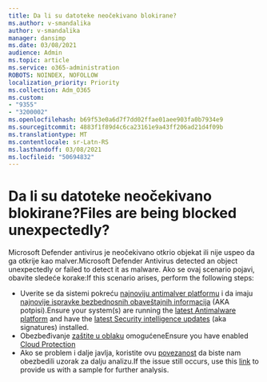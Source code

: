 ```yaml
---
title: Da li su datoteke neočekivano blokirane?
ms.author: v-smandalika
author: v-smandalika
manager: dansimp
ms.date: 03/08/2021
audience: Admin
ms.topic: article
ms.service: o365-administration
ROBOTS: NOINDEX, NOFOLLOW
localization_priority: Priority
ms.collection: Adm_O365
ms.custom:
- "9355"
- "3200002"
ms.openlocfilehash: b69f53e0a6d7f7dd02ffae01aee903fa0b7934e9
ms.sourcegitcommit: 4883f1f89d4c6ca23161e9a43ff206ad21d4f09b
ms.translationtype: MT
ms.contentlocale: sr-Latn-RS
ms.lasthandoff: 03/08/2021
ms.locfileid: "50694832"
---
```

# <a name="files-are-being-blocked-unexpectedly"></a><span data-ttu-id="87922-102">Da li su datoteke neočekivano blokirane?</span><span class="sxs-lookup"><span data-stu-id="87922-102">Files are being blocked unexpectedly?</span></span>

<span data-ttu-id="87922-103">Microsoft Defender antivirus je neočekivano otkrio objekat ili nije uspeo da ga otkrije kao malver.</span><span class="sxs-lookup"><span data-stu-id="87922-103">Microsoft Defender Antivirus detected an object unexpectedly or failed to detect it as malware.</span></span> <span data-ttu-id="87922-104">Ako se ovaj scenario pojavi, obavite sledeće korake:</span><span class="sxs-lookup"><span data-stu-id="87922-104">If this scenario arises, perform the following steps:</span></span>

- <span data-ttu-id="87922-105">Uverite se da sistemi pokreću [najnoviju antimalver platformu](https://docs.microsoft.com/windows/security/threat-protection/microsoft-defender-antivirus/manage-updates-baselines-microsoft-defender-antivirus) i da imaju [najnovije ispravke bezbednosnih obaveštajnih informacija](https://www.microsoft.com/security/encyclopedia/adlpackages.aspx) (AKA potpisi).</span><span class="sxs-lookup"><span data-stu-id="87922-105">Ensure your system(s) are running the [latest Antimalware platform](https://docs.microsoft.com/windows/security/threat-protection/microsoft-defender-antivirus/manage-updates-baselines-microsoft-defender-antivirus) and have the [latest Security intelligence updates](https://www.microsoft.com/security/encyclopedia/adlpackages.aspx) (aka signatures) installed.</span></span>
- <span data-ttu-id="87922-106">Obezbeđivanje [zaštite u oblaku](https://docs.microsoft.com/windows/security/threat-protection/microsoft-defender-antivirus/enable-cloud-protection-microsoft-defender-antivirus) omogućene</span><span class="sxs-lookup"><span data-stu-id="87922-106">Ensure you have enabled [Cloud Protection](https://docs.microsoft.com/windows/security/threat-protection/microsoft-defender-antivirus/enable-cloud-protection-microsoft-defender-antivirus)</span></span>
- <span data-ttu-id="87922-107">Ako se problem i dalje javlja, koristite ovu [povezanost](https://www.microsoft.com/wdsi/filesubmission) da biste nam obezbedili uzorak za dalju analizu.</span><span class="sxs-lookup"><span data-stu-id="87922-107">If the issue still occurs, use this [link](https://www.microsoft.com/wdsi/filesubmission) to provide us with a sample for further analysis.</span></span>
